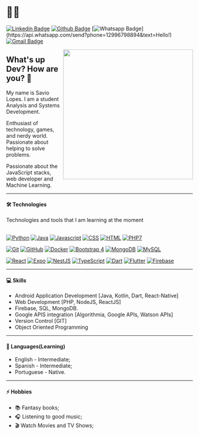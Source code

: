 # :man_technologist: 

[![Linkedin Badge](https://img.shields.io/badge/savio-lopes-blue?style=flat-square&logo=Linkedin&logoColor=white&link=https://https://www.linkedin.com/in/savio-lopes/)](https://www.linkedin.com/in/savio-lopes/) 
[![Github Badge](https://img.shields.io/badge/-Github-000?style=flat-square&logo=Github&logoColor=white&link=https://github.com/savio-2-lopes)](https://github.com/savio-2-lopes)
[![Whatsapp Badge](https://img.shields.io/badge/-Whatsapp-4CA143?style=flat-square&labelColor=4CA143&logo=whatsapp&logoColor=white&link=https://api.whatsapp.com/send?phone=12996798894&text=Hello!)](https://api.whatsapp.com/send?phone=12996798894&text=Hello!)
[![Gmail Badge](https://img.shields.io/badge/-Gmail-c14438?style=flat-square&logo=Gmail&logoColor=white&link=mailto:savioaugulopes@gmail.com)](mailto:savioaugulopes@gmail.com)


<img align="right" src="https://whybluehost.com/wp-content/uploads/2020/04/gif-1.gif" width="350px;"/>

## What's up Dev? How are you? 👋


My name is Savio Lopes. I am a student Analysis and Systems Development. 

Enthusiast of technology, games, and nerdy world. Passionate about helping to solve problems. 

Passionate about the JavaScript stacks, web developer and Machine Learning.

---

<h4> 🛠 Technologies<br></h4>

Technologies and tools that I am learning at the moment
 <br><br>

[![Python](https://img.shields.io/badge/-Python-Blue?style=flat-square&logo=Python&logoColor=Blue&link=https://www.python.org/)](https://www.python.org/)
[![Java](https://img.shields.io/badge/-Java-Red?style=flat-square&logo=Java&logoColor=White&link=https://www.java.com/pt_BR/)](https://www.java.com/pt_BR/)
[![Javascript](http://img.shields.io/badge/-Javascript-Orange?style=flat-square&logo=Javascript&logoColor=White&link=https://www.javascript.com/)](https://www.javascript.com/t)
[![CSS](http://img.shields.io/badge/-CSS-Blue?style=flat-square&logo=CSS3&logoColor=White&https://developer.mozilla.org/pt-BR/docs/Web/CSS)](https://developer.mozilla.org/pt-BR/docs/Web/CSS)
[![HTML](http://img.shields.io/badge/-HTML-Red?style=flat-square&logo=HTML5&logoColor=White&link=https://developer.mozilla.org/pt-BR/docs/Web/HTML)](https://developer.mozilla.org/pt-BR/docs/Web/HTML)
[![PHP7](http://img.shields.io/badge/-PHP-Blue?style=flat-square&logo=php&logoColor=White&link=https://www.php.net/)](https://www.php.net/)

[![Git](https://img.shields.io/badge/-Git-Red?style=flat-square&logo=git&logoColor=White&link=https://git-scm.com/)](https://git-scm.com/)
[![GitHub](https://img.shields.io/badge/-GitHub-Black?style=flat-square&logo=github&logoColor=White&link=https://github.com/)](https://github.com/)
[![Docker](https://img.shields.io/badge/-Docker-Blue?style=flat-square&logo=docker&logoColor=White&link=https://www.docker.com/)](https://www.docker.com/)
[![Bootstrap 4](https://img.shields.io/badge/-Bootstrap-Blue?style=flat-square&logo=bootstrap&logoColor=White&link=https://getbootstrap.com/)](https://getbootstrap.com/)
[![MongoDB](https://img.shields.io/badge/-Mongodb-Green?style=flat-square&logo=mongodb&logoColor=White&link=https://www.mongodb.com/)](https://www.mongodb.com/)
[![MySQL](https://img.shields.io/badge/-MySQL-Blue?style=flat-square&logo=MySQL&logoColor=White&link=https://www.mysql.com/)](https://www.mysql.com/)

[![React](https://img.shields.io/badge/-React-White?style=flat-square&logo=react&logoColor=Blue&link=https://pt-br.reactjs.org/)](https://pt-br.reactjs.org/)
[![Expo](https://img.shields.io/badge/-Expo-White?style=flat-square&logo=expo&logoColor=Blue&link=https://expo.io/)](https://expo.io/)
[![NestJS](https://img.shields.io/badge/-Nestjs-Red?style=flat-square&logo=nestjs&logoColor=White&link=https://nestjs.com/)](https://nestjs.com/)
[![TypeScript](https://img.shields.io/badge/-TypeScript-Blue?style=flat-square&logo=typescript&logoColor=White&link=https://www.typescriptlang.org/)](https://www.typescriptlang.org/)
[![Dart](https://img.shields.io/badge/-Dart-Blue?style=flat-square&logo=dart&logoColor=White&link=https://dart.dev/)](https://dart.dev/)
[![Flutter](https://img.shields.io/badge/-Flutter-Blue?style=flat-square&logo=flutter&logoColor=White&link=https://flutter.dev/)](https://flutter.dev/)
[![Firebase](https://img.shields.io/badge/-Firebase-Yellow?style=flat-square&logo=firebase&logoColor=White&link=https://firebase.google.com/?hl=pt-br)](https://firebase.google.com/?hl=pt-br)


---

<h4>💻 Skills</h4>
 
* Android Application Development [Java, Kotlin, Dart, React-Native]
* Web Development [PHP, NodeJS, ReactJS]
* Firebase, SQL, MongoDB.
* Google APIS integration [Algorithmia, Google APIs, Watson APIs]
* Version Control [GIT]
* Object Oriented Programming

---

<h4>💬 Languages(Learning)</h4>
 <ul>
  <li>English - Intermediate;</li>
  <li>Spanish - Intermediate;</li>
  <li>Portuguese - Native.</li>
</ul>

---

<h4>⚡ Hobbies</h4>
<ul>
 <li>📚 Fantasy books;</li>
 <li>🎧 Listening to good music;</li>
 <li>🎬 Watch Movies and TV Shows;</li>
</ul>

